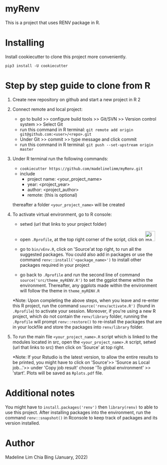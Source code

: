 # myRenv
This is a project that uses RENV package in R.

# Installing
Install cookiecutter to clone this project more conveniently.

`pip3 install -U cookiecutter`

# Step by step guide to clone from R
1. Create new repository on github and start a new project in R
2
3. Connect remote and local project:
	- go to build >> configure build tools >> Git/SVN >> Version control system >> Select Git
	- run this command in R terminal: `git remote add origin git@github.com:<user>/<repo>.git`
	- Under Git >> commit >> type message and click commit
	- run this command in R terminal: `git push --set-upstream origin master`

2. Under R terminal run the following commands:
	  - `cookiecutter https://github.com/madelinelimm/myRenv.git`
	  - include 
	  	- project name: <your_project_name>
	  	- year: <project_year>
	  	- author: <project_author>
	  	- remote: (this is optional)

	  thereafter a folder `<your_project_name>` will be created


4. To activate virtual environment, go to R console:
	- setwd (url that links to your project folder)
	- open `.Rprofile`, at the top right corner of the script, click on <img width="32" alt="image" src="https://user-images.githubusercontent.com/71245661/150646019-32eaab36-4eaa-4c5d-9a11-c17f9d24119e.png">


	- go to `bin/vEnv.R`, click on 'Source'at top right, to run all the suggested packages. You could also add in packages or use the command `renv::install('<package_name>')` to install other packages required in your project
	- go back to `.Rprofile` and run the second line of command `source('src/theme_myRENV.R')` to set the ggplot theme within the environment. Thereafter, any ggplots made within the environment will follow the theme in `theme_myRENV.R`

	*Note: Upon completing the above steps, when you leave and re-enter this R project, run the command `source('renv/activate.R')` (found in `.Rprofile`)  to activate your session. Moreover, if you're using a new R project, which do not contain the `renv/library` folder, running the `.Rprofile` will prompt `renv::restore()` to re-install the packages that are in your lockfile and store the packages into `renv/library` folder.
	

5. To run the main file `<your_project_name>.R` script which is linked to the modules located in src, open the `<your_project_name>.R` script, setwd (url that links to src) then click on 'Source' at top right. 

	*Note: If your Rstudio is the latest version, to allow the entire results to be printed, you might have to click on 'Source'>> 'Source as Local job...'>>
	under 'Copy job result' choose 'To global environment' >> 'start'. Plots will be saved as `Rplots.pdf` file.

	
# Additional notes
You might have to `install.packages('renv')` then `library(renv)` to able to use this project. After installing packages into the environment, run the command `renv::snapshot()` in Rconsole to keep track of packages and its version installed.
   
# Author
Madeline Lim Chia Bing (January, 2022)

